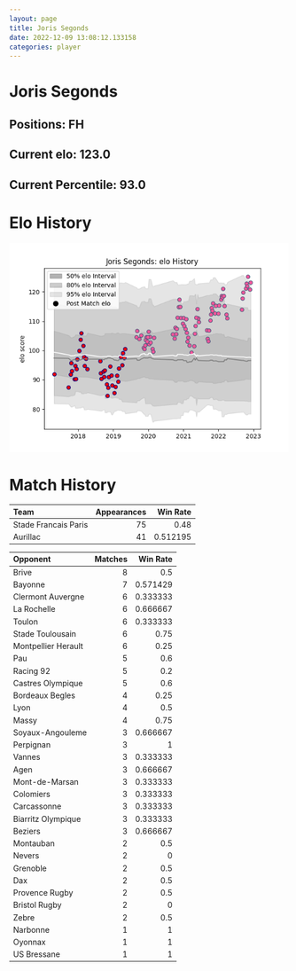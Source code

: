 ```yaml
---  
layout: page  
title: Joris Segonds  
date: 2022-12-09 13:08:12.133158  
categories: player  
---
```

# Joris Segonds

## Positions: FH

## Current elo: 123.0

## Current Percentile: 93.0

# Elo History


![elo history](history_JorisSegonds.png)
# Match History


| Team                 |   Appearances |   Win Rate |
|:---------------------|--------------:|-----------:|
| Stade Francais Paris |            75 |   0.48     |
| Aurillac             |            41 |   0.512195 |

| Opponent            |   Matches |   Win Rate |
|:--------------------|----------:|-----------:|
| Brive               |         8 |   0.5      |
| Bayonne             |         7 |   0.571429 |
| Clermont Auvergne   |         6 |   0.333333 |
| La Rochelle         |         6 |   0.666667 |
| Toulon              |         6 |   0.333333 |
| Stade Toulousain    |         6 |   0.75     |
| Montpellier Herault |         6 |   0.25     |
| Pau                 |         5 |   0.6      |
| Racing 92           |         5 |   0.2      |
| Castres Olympique   |         5 |   0.6      |
| Bordeaux Begles     |         4 |   0.25     |
| Lyon                |         4 |   0.5      |
| Massy               |         4 |   0.75     |
| Soyaux-Angouleme    |         3 |   0.666667 |
| Perpignan           |         3 |   1        |
| Vannes              |         3 |   0.333333 |
| Agen                |         3 |   0.666667 |
| Mont-de-Marsan      |         3 |   0.333333 |
| Colomiers           |         3 |   0.333333 |
| Carcassonne         |         3 |   0.333333 |
| Biarritz Olympique  |         3 |   0.333333 |
| Beziers             |         3 |   0.666667 |
| Montauban           |         2 |   0.5      |
| Nevers              |         2 |   0        |
| Grenoble            |         2 |   0.5      |
| Dax                 |         2 |   0.5      |
| Provence Rugby      |         2 |   0.5      |
| Bristol Rugby       |         2 |   0        |
| Zebre               |         2 |   0.5      |
| Narbonne            |         1 |   1        |
| Oyonnax             |         1 |   1        |
| US Bressane         |         1 |   1        |